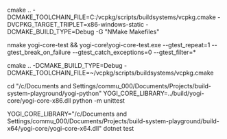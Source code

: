 cmake .. -DCMAKE_TOOLCHAIN_FILE=C:/vcpkg/scripts/buildsystems/vcpkg.cmake -DVCPKG_TARGET_TRIPLET=x86-windows-static -DCMAKE_BUILD_TYPE=Debug -G "NMake Makefiles"

nmake yogi-core-test && yogi-core\yogi-core-test.exe --gtest_repeat=1 --gtest_break_on_failure --gtest_catch_exceptions=0 --gtest_filter=*

cmake .. -DCMAKE_BUILD_TYPE=Debug  -DCMAKE_TOOLCHAIN_FILE=~/vcpkg/scripts/buildsystems/vcpkg.cmake

cd "/c/Documents and Settings/commu_000/Documents/Projects/build-system-playground/yogi-python"
YOGI_CORE_LIBRARY=../build/yogi-core/yogi-core-x86.dll python -m unittest

YOGI_CORE_LIBRARY="/c/Documents and Settings/commu_000/Documents/Projects/build-system-playground/build-x64/yogi-core/yogi-core-x64.dll" dotnet test
